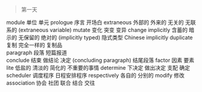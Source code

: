 > 第一天

module  单位 单元 
prologue  序言 开场白
extraneous 外部的 外来的  无关的  无联系的 (extraneous variable)
mutate 变化 突变 变异  change 
implicitly  含蓄的 暗示的  无保留的 绝对的  (implicitly typed) 隐式类型 Chinese implicitly
duplicate  复制 完全一样的 复制品  
paragraph  段落 短篇报道  
conclude  结束 做结论  决定   (concluding paragraph) 结尾段落
factor 因素  要素  
lite 低盐的 清淡的 简化的 不重要的事情 
determine  下决定 做出决定 支配 确定
scheduler 调度程序  日程安排程序
respectively  各自的 分别的 
modify 修改 
association 协会 社团 联合 结合 交往